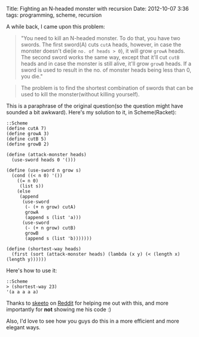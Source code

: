 Title: Fighting an N-headed monster with recursion
Date: 2012-10-07 3:36
tags: programming, scheme, recursion

A while back, I came upon this problem:

> "You need to kill an N-headed monster. To do that, you have two swords. The first sword(A) cuts `cutA` heads, however, in case the monster doesn't die(ie `no. of heads > 0`), it will grow `growA` heads. The second sword works the same way, except that it'll cut `cutB` heads and in case the monster is still alive, it'll grow `growB` heads. If a sword is used to result in the no. of monster heads being less than 0, you die."

> The problem is to find the shortest combination of swords that can be used to kill the monster(without killing yourself).

This is a paraphrase of the original question(so the question might have sounded a bit awkward). Here's my solution to it, in Scheme(Racket):

    ::Scheme
    (define cutA 7)
    (define growA 3)
    (define cutB 5)
    (define growB 2)

    (define (attack-monster heads)
      (use-sword heads 0 '()))

    (define (use-sword n grow s)
      (cond ((< n 0) '())
        ((= n 0)
         (list s))
        (else
         (append
          (use-sword
           (- (+ n grow) cutA)
           growA
           (append s (list 'a)))
          (use-sword
           (- (+ n grow) cutB)
           growB
           (append s (list 'b)))))))

    (define (shortest-way heads)
      (first (sort (attack-monster heads) (lambda (x y) (< (length x) (length y))))))

Here's how to use it:

    ::Scheme
    > (shortest-way 23)
    '(a a a a a)

Thanks to [skeeto][skeeto] on [Reddit][reddit_disc] for helping me out with this, and more importantly for **not** showing me his code :)

Also, I'd love to see how you guys do this in a more efficient and more elegant ways.

[skeeto]: http://www.reddit.com/user/skeeto
[reddit_disc]: http://www.reddit.com/r/scheme/comments/10zc9x/finding_shortest_link_from_within_a_recursive/
